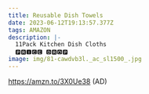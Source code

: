 ```yaml
---
title: Reusable Dish Towels
date: 2023-06-12T19:13:57.377Z
tags: AMAZON
description: |-
  11Pack Kitchen Dish Cloths 
  🅿🆁🅸🅲🅴 🅳🆁🅾🅿 
image: img/81-cawdvb3l._ac_sl1500_.jpg
---
```

https://amzn.to/3X0Ue38 (AD)